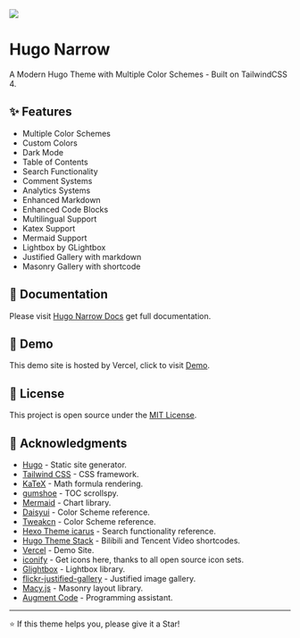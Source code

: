 <img src="https://cdn.jsdelivr.net/gh/tom2almighty/hugo-narrow@main/images/home.png"/>

# Hugo Narrow

A Modern Hugo Theme with Multiple Color Schemes - Built on TailwindCSS 4.

## ✨ Features

- Multiple Color Schemes
- Custom Colors
- Dark Mode
- Table of Contents
- Search Functionality
- Comment Systems
- Analytics Systems
- Enhanced Markdown
- Enhanced Code Blocks
- Multilingual Support
- Katex Support
- Mermaid Support
- Lightbox by GLightbox
- Justified Gallery with markdown
- Masonry Gallery with shortcode

## 📕 Documentation

Please visit [Hugo Narrow Docs](https://hugo-narrow-docs.vercel.app/) get full documentation.

## 🔗 Demo

This demo site is hosted by Vercel, click to visit [Demo](https://0819778117.github.io/java-blog/).

## 📄 License

This project is open source under the [MIT License](LICENSE).

## 🙏 Acknowledgments

- [Hugo](https://gohugo.io/) - Static site generator.
- [Tailwind CSS](https://tailwindcss.com/) - CSS framework.
- [KaTeX](https://katex.org/) - Math formula rendering.
- [gumshoe](https://github.com/cferdinandi/gumshoe) - TOC scrollspy.
- [Mermaid](https://mermaid.js.org/) - Chart library.
- [Daisyui](https://daisyui.com/) - Color Scheme reference.
- [Tweakcn](https://tweakcn.com/) - Color Scheme reference.
- [Hexo Theme icarus](https://github.com/ppoffice/hexo-theme-icarus) - Search functionality reference.
- [Hugo Theme Stack](https://stack.jimmycai.com/) - Bilibili and Tencent Video shortcodes.
- [Vercel](https://vercel.com) - Demo Site.
- [iconify](https://iconify.design/) - Get icons here, thanks to all open source icon sets.
- [Glightbox](https://github.com/biati-digital/glightbox) - Lightbox library.
- [flickr-justified-gallery](https://github.com/nk-o/flickr-justified-gallery) - Justified image gallery.
- [Macy.js](https://github.com/bigbite/macy.js) - Masonry layout library.
- [Augment Code](https://www.augmentcode.com/) - Programming assistant.

---

⭐ If this theme helps you, please give it a Star!
